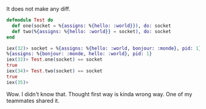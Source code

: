 It does not make any diff.

```elixir
defmodule Test do
  def one(socket = %{assigns: %{hello: :world}}), do: socket
  def two(%{assigns: %{hello: :world}} = socket), do: socket
end

iex(32)> socket = %{assigns: %{hello: :world, bonjour: :monde}, pid: 1}
%{assigns: %{bonjour: :monde, hello: :world}, pid: 1}
iex(33)> Test.one(socket) == socket
true
iex(34)> Test.two(socket) == socket
true
iex(35)>
```

Wow. I didn't know that. Thought first way is kinda wrong way. One of my teammates shared it.
